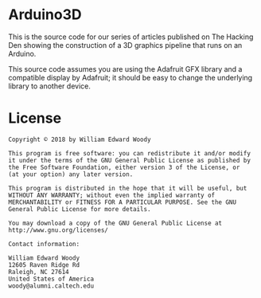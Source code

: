 # Arduino3D

This is the source code for our series of articles published on 
The Hacking Den showing the construction of a 3D graphics pipeline that
runs on an Arduino.

This source code assumes you are using the Adafruit GFX library and a 
compatible display by Adafruit; it should be easy to change the underlying
library to another device.

# License

    Copyright © 2018 by William Edward Woody
    
    This program is free software: you can redistribute it and/or modify 
    it under the terms of the GNU General Public License as published by 
    the Free Software Foundation, either version 3 of the License, or 
    (at your option) any later version.
    
    This program is distributed in the hope that it will be useful, but 
    WITHOUT ANY WARRANTY; without even the implied warranty of 
    MERCHANTABILITY or FITNESS FOR A PARTICULAR PURPOSE. See the GNU 
    General Public License for more details.
    
    You may download a copy of the GNU General Public License at
    http://www.gnu.org/licenses/
    
    Contact information:
    
    William Edward Woody
    12605 Raven Ridge Rd
    Raleigh, NC 27614
    United States of America
    woody@alumni.caltech.edu
